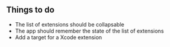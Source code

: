 ## Things to do

* The list of extensions should be collapsable
* The app should remember the state of the list of extensions
* Add a target for a Xcode extension
